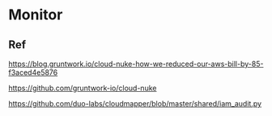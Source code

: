 # Monitor

## Ref

https://blog.gruntwork.io/cloud-nuke-how-we-reduced-our-aws-bill-by-85-f3aced4e5876

https://github.com/gruntwork-io/cloud-nuke


https://github.com/duo-labs/cloudmapper/blob/master/shared/iam_audit.py
